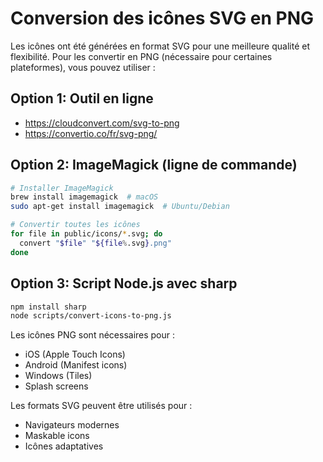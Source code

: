 # Conversion des icônes SVG en PNG

Les icônes ont été générées en format SVG pour une meilleure qualité et flexibilité.
Pour les convertir en PNG (nécessaire pour certaines plateformes), vous pouvez utiliser :

## Option 1: Outil en ligne
- https://cloudconvert.com/svg-to-png
- https://convertio.co/fr/svg-png/

## Option 2: ImageMagick (ligne de commande)
```bash
# Installer ImageMagick
brew install imagemagick  # macOS
sudo apt-get install imagemagick  # Ubuntu/Debian

# Convertir toutes les icônes
for file in public/icons/*.svg; do
  convert "$file" "${file%.svg}.png"
done
```

## Option 3: Script Node.js avec sharp
```bash
npm install sharp
node scripts/convert-icons-to-png.js
```

Les icônes PNG sont nécessaires pour :
- iOS (Apple Touch Icons)
- Android (Manifest icons)
- Windows (Tiles)
- Splash screens

Les formats SVG peuvent être utilisés pour :
- Navigateurs modernes
- Maskable icons
- Icônes adaptatives
